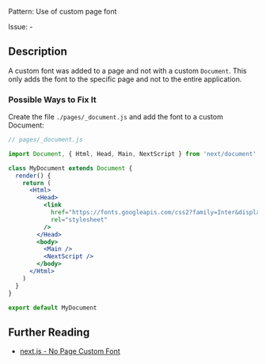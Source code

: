 Pattern: Use of custom page font

Issue: -

## Description

A custom font was added to a page and not with a custom `Document`. This only adds the font to the specific page and not to the entire application.

### Possible Ways to Fix It

Create the file `./pages/_document.js` and add the font to a custom Document:

```jsx
// pages/_document.js

import Document, { Html, Head, Main, NextScript } from 'next/document'

class MyDocument extends Document {
  render() {
    return (
      <Html>
        <Head>
          <link
            href="https://fonts.googleapis.com/css2?family=Inter&display=optional"
            rel="stylesheet"
          />
        </Head>
        <body>
          <Main />
          <NextScript />
        </body>
      </Html>
    )
  }
}

export default MyDocument
```

## Further Reading

* [next.js - No Page Custom Font](https://nextjs.org/docs/messages/no-page-custom-font)